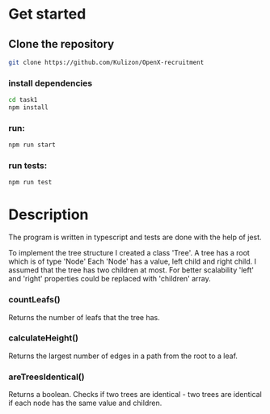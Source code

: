 # Get started

## Clone the repository

```bash
git clone https://github.com/Kulizon/OpenX-recruitment
```

### install dependencies

```bash
cd task1
npm install
```

### run:

```bash
npm run start
```

### run tests:

```bash
npm run test
```

# Description

The program is written in typescript and tests are done with the help of jest.

To implement the tree structure I created a class 'Tree'. A tree has a root which is of type 'Node' Each 'Node' has a value, left child and right child. I assumed that the tree has two children at most. For better scalability 'left' and 'right' properties could be replaced with 'children' array.

### countLeafs()

Returns the number of leafs that the tree has.

### calculateHeight()

Returns the largest number of edges in a path from the root to a leaf.

### areTreesIdentical()

Returns a boolean. Checks if two trees are identical - two trees are identical if each node has the same value and children.
